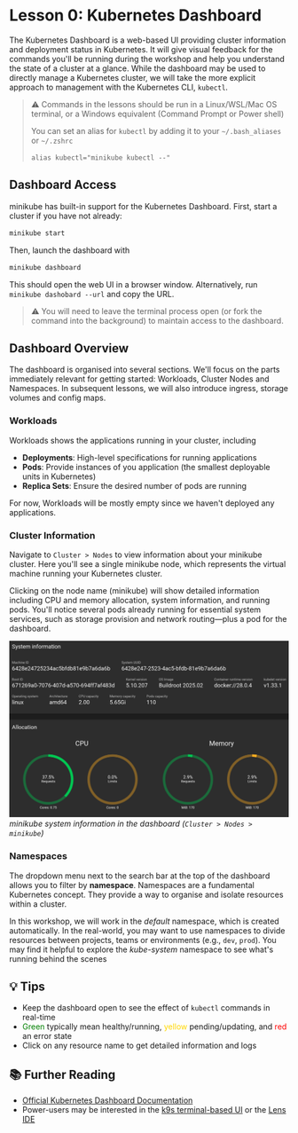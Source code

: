 # Lesson 0: Kubernetes Dashboard
The Kubernetes Dashboard is a web-based UI providing cluster information and
deployment status in Kubernetes.  It will give visual feedback for the commands
you'll be running during the workshop and help you understand the state of a
cluster at a glance. While the dashboard may be used to directly manage a
Kubernetes cluster, we will take the more explicit approach to
management with the Kubernetes CLI, `kubectl`.

> ⚠️ Commands in the lessons should be run in a Linux/WSL/Mac OS terminal, or
> a Windows equivalent (Command Prompt or Power shell)
>
> You can set an alias for `kubectl` by adding it to your `~/.bash_aliases` or `~/.zshrc`
>
>     alias kubectl="minikube kubectl --"

## Dashboard Access
minikube has built-in support for the Kubernetes Dashboard. First, start a
cluster if you have not already:
```bash
minikube start
```
Then, launch the dashboard with
```bash
minikube dashboard
```
This should open the web UI in a browser window. Alternatively, run `minikube
dashobard --url` and copy the URL.


> ⚠️  You will need to leave the terminal process open (or fork the command into
> the background) to maintain access to the dashboard.

## Dashboard Overview
The dashboard is organised into several sections.
We'll focus on the parts immediately relevant for getting started:
Workloads, Cluster Nodes and Namespaces.
In subsequent lessons, we will also introduce ingress, storage volumes
and config maps.

### Workloads
Workloads shows the applications running in your cluster, including

- **Deployments**: High-level specifications for running applications
- **Pods**: Provide instances of you  application (the smallest deployable units in Kubernetes)
- **Replica Sets**: Ensure the desired number of pods are running

For now, Workloads will be mostly empty since we haven't deployed any applications.

### Cluster Information
Navigate to `Cluster > Nodes` to view information about your minikube cluster.
Here you'll see a single minikube node, which represents the virtual machine
running your Kubernetes cluster.

Clicking on the node name (minikube) will show detailed information
including CPU and memory allocation, system information, and running pods.
You'll notice several pods already running for essential system services,
such as storage provision and network routing&mdash;plus a pod for the dashboard.

![minikube cluster information in the dashboard (Cluster > Nodes > minikube)](images/kubernetes-dashboard-system-information.png)
*minikube system information in the dashboard (`Cluster > Nodes > minikube`)*

### Namespaces
The dropdown menu next to the search bar at the top of the dashboard
allows you to filter by **namespace**. Namespaces are a fundamental
Kubernetes concept. They provide a way to organise and isolate resources within
a cluster.

In this workshop, we will work in the *default* namespace, which is
created automatically. In the real-world, you may want to use
namespaces to divide resources between projects, teams or environments (e.g.,
`dev`, `prod`). You may find it helpful to explore the *kube-system* namespace
 to see what's running behind the scenes


## 💡 Tips
- Keep the dashboard open to see the effect of `kubectl` commands in real-time
- <span style="color: green;">Green</span> typically mean healthy/running,
  <span style="color: gold;">yellow</span>  pending/updating, and
   <span style="color: red;">red</span> an  error state
- Click on any resource name to get detailed information and logs

## 📚 Further Reading
- [Official Kubernetes Dashboard
  Documentation](https://kubernetes.io/docs/tasks/access-application-cluster/web-ui-dashboard/)
- Power-users may be interested in the [k9s terminal-based
  UI](https://k9scli.io/a) or the [Lens IDE](https://k8slens.dev/)
